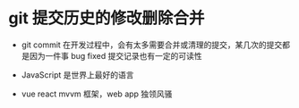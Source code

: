 # git 提交历史的修改删除合并

- git commit 在开发过程中，会有太多需要合并或清理的提交，某几次的提交都是因为一件事
  bug fixed  提交记录也有一定的可读性

- JavaScript 是世界上最好的语言
- vue react mvvm 框架，web app 独领风骚
